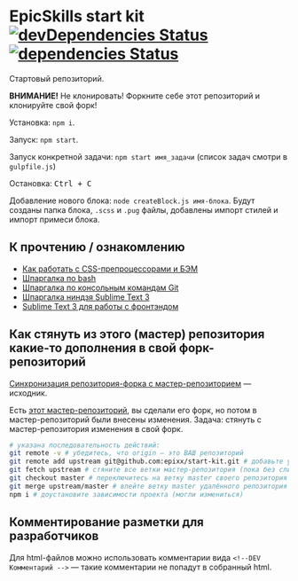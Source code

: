 # EpicSkills start kit [![devDependencies Status](https://david-dm.org/epixx/start-kit/dev-status.svg)](https://david-dm.org/epixx/start-kit?type=dev) [![dependencies Status](https://david-dm.org/epixx/start-kit/status.svg)](https://david-dm.org/epixx/start-kit)

Стартовый репозиторий.

**ВНИМАНИЕ!** Не клонировать! Форкните себе этот репозиторий и клонируйте свой форк!

Установка: `npm i`.

Запуск: `npm start`.

Запуск конкретной задачи: `npm start имя_задачи` (список задач смотри в `gulpfile.js`)

Остановка: <kbd>Ctrl + C</kbd>

Добавление нового блока: `node createBlock.js имя-блока`. Будут созданы папка блока, `.scss` и `.pug` файлы, добавлены импорт стилей и импорт примеси блока.



## К прочтению / ознакомлению

- [Как работать с CSS-препроцессорами и БЭМ](http://nicothin.github.io/idiomatic-pre-CSS/)
- [Шпаргалка по bash](https://github.com/nicothin/web-development/tree/master/bash)
- [Шпаргалка по консольным командам Git](https://github.com/nicothin/web-development/tree/master/git)
- [Шпаргалка ниндзя Sublime Text 3](http://nicothin.github.io/sublime-text/sublime-text-3-hotkeys.html)
- [Sublime Text 3 для работы с фронтэндом](https://github.com/nicothin/sublime-text)



## Как стянуть из этого (мастер) репозитория какие-то дополнения в свой форк-репозиторий

[Синхронизация репозитория-форка с мастер-репозиторием](https://github.com/nicothin/web-development/tree/master/git#Синхронизация-репозитория-форка-с-мастер-репозиторием) — исходник.

Есть [этот мастер-репозиторий](https://github.com/epixx/start-kit), вы сделали его форк, но потом в мастер-репозиторий были внесены изменения. Задача: стянуть с мастер-репозитория изменения в свой форк.

``` bash
# указана последовательность действий:
git remote -v # убедитесь, что origin — это ВАШ репозиторий
git remote add upstream git@github.com:epixx/start-kit.git # добавьте удаленный репозиторий с сокр. именем upstream
git fetch upstream # стяните все ветки мастер-репозитория (пока без слияния со своими)
git checkout master # переключитесь на ветку master своего репозитория (если были в другой ветке)
git merge upstream/master # влейте ветку master удалённого репозитория upstream в свою ветку master
npm i # доустановите зависимости проекта (могли измениться)
```



## Комментирование разметки для разработчиков

Для html-файлов можно использовать комментарии вида `<!--DEV Комментарий -->` — такие комментарии не попадут в собранный html.
